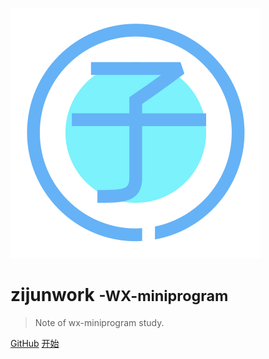 

![logo](_media/icon.svg)

# zijunwork <small>-WX-miniprogram</small>

> Note of wx-miniprogram study.

[GitHub](https://github.com/zijunwork/wx-app/)
[开始](/?id=第1章：云开发介绍)

